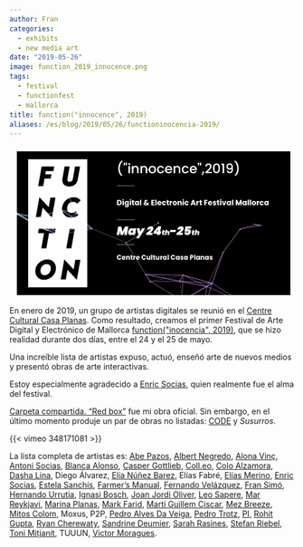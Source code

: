 ```yaml
---
author: Fran
categories:
  - exhibits
  - new media art
date: "2019-05-26"
image: function_2019_innocence.png
tags:
  - festival
  - functionfest
  - mallorca
title: function("innocence", 2019)
aliases: /es/blog/2019/05/26/functioninocencia-2019/
---
```

![function_2019_innocence.png](function_2019_innocence.png)

En enero de 2019, un grupo de artistas digitales se reunió en el [Centre Cultural Casa Planas](http://www.casaplanas.org/). Como resultado, creamos el primer Festival de Arte Digital y Electrónico de Mallorca [function("inocencia", 2019)](http://2019.functionfest.com/en/function_home_eng/), que se hizo realidad durante dos días, entre el 24 y el 25 de mayo.

Una increíble lista de artistas expuso, actuó, enseñó arte de nuevos medios y presentó obras de arte interactivas.

Estoy especialmente agradecido a [Enric Socias](https://www.enricsocias.net/), quien realmente fue el alma del festival.

[Carpeta compartida. “Red box”](https://fransimo.info/blog/2016/05/07/shared-folder-red-box/) fue mi obra oficial. Sin embargo, en el último momento produje un par de obras no listadas: [CODE](https://fransimo.info/blog/2019/05/29/code-by-r-mutt/) y *Susurros*.

{{< vimeo 348171081 >}}

La lista completa de artistas es: [Abe Pazos](https://hamoid.com/), [Albert Negredo](http://albertnegredo.net/), [Alona Vinç](https://alonavinc.net/), [Antoni Socias](http://antonisocias.es/), [Blanca Alonso](https://www.blancaalonso.com/), [Casper Gottlieb](https://co-dependent.bandcamp.com/album/code616), [Coll.eo](https://colleo.org/), [Colo Alzamora](https://www.instagram.com/colo.alzamora/), [Dasha Lina](http://dashailina.com/), Diego Álvarez, [Elia Núñez Barez](http://www.elianunezbarez.com/), Elías Fabré, [Elías Merino](http://www.eliasmerino.com/), [Enric Socias](https://www.enricsocias.net/), [Estela Sanchís](https://estelasanchis.com/), [Farmer’s Manual](https://farmersmanual.bandcamp.com/), [Fernando Velázquez](https://www.seditionart.com/fernando-velazquez), [Fran Simó](https://fransimo.info/), [Hernando Urrutia](https://digital-art-video-hernando-urrutia.webnode.pt/), [Ignasi Bosch](http://ignaciobosch.com/), [Joan Jordi Oliver](https://joanjordioliver.com/), [Leo Sapere](https://www.youtube.com/channel/UC7UeYDm7NtCsdPR5Ltyy5iw), [Mar Reykjavi](https://vimeo.com/user10339902), [Marina Planas](https://en.marinaplanasantich.com/), [Mark Farid](https://www.markfarid.com/), [Martí Guillem Ciscar](https://marti-net.blogspot.com/), [Mez Breeze](http://mezbreezedesign.com/), [Mitos Colom](https://vimeo.com/mitoscolom), Moxus, P2P, [Pedro Alves Da Veiga](https://pedroveiga.com/), [Pedro Trotz](http://pedrotrotz.com/), [PI](https://www.facebook.com/musicaPi/), [Rohit Gupta](http://rohitg.in/portfolio/), [Ryan Cherewaty](http://ryancherewaty.com/), [Sandrine Deumier](http://sandrinedeumier.com/), [Sarah Rasines](https://sarahrasines.com/), [Stefan Riebel](http://stefanriebel.de/), [Toni Mitjanit](https://coderspaghetti.wordpress.com/), TUUUN, [Victor Moragues](https://victormoragues.bandcamp.com/releases).

